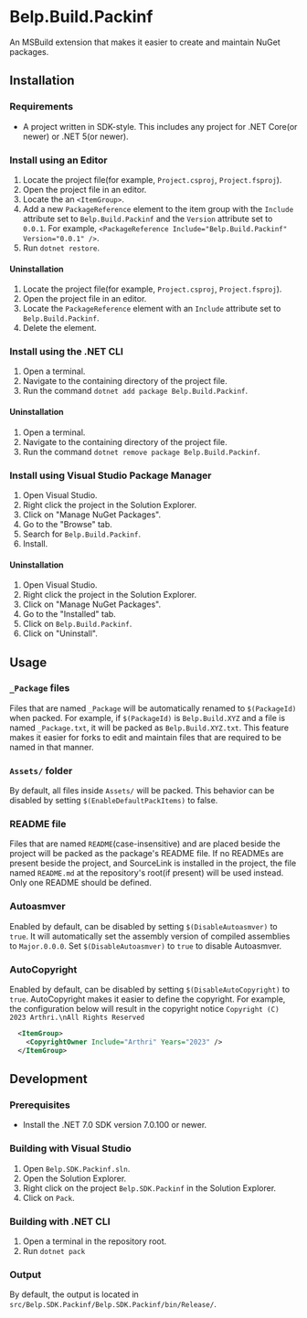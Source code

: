 # Belp.Build.Packinf
An MSBuild extension that makes it easier to create and maintain NuGet packages.

## Installation

### Requirements
- A project written in SDK-style. This includes any project for .NET Core(or newer) or .NET 5(or newer).

### Install using an Editor
1. Locate the project file(for example, `Project.csproj`, `Project.fsproj`).
1. Open the project file in an editor.
1. Locate the an `<ItemGroup>`.
1. Add a new `PackageReference` element to the item group with the `Include` attribute set to `Belp.Build.Packinf` and the `Version` attribute set to `0.0.1`. For example, `<PackageReference Include="Belp.Build.Packinf" Version="0.0.1" />`.
1. Run `dotnet restore`.

#### Uninstallation
1. Locate the project file(for example, `Project.csproj`, `Project.fsproj`).
1. Open the project file in an editor.
1. Locate the `PackageReference` element with an `Include` attribute set to `Belp.Build.Packinf`.
1. Delete the element.

### Install using the .NET CLI
1. Open a terminal.
1. Navigate to the containing directory of the project file.
1. Run the command `dotnet add package Belp.Build.Packinf`.

#### Uninstallation
1. Open a terminal.
1. Navigate to the containing directory of the project file.
1. Run the command `dotnet remove package Belp.Build.Packinf`.

### Install using Visual Studio Package Manager
1. Open Visual Studio.
1. Right click the project in the Solution Explorer.
1. Click on "Manage NuGet Packages".
1. Go to the "Browse" tab.
1. Search for `Belp.Build.Packinf`.
1. Install.

#### Uninstallation
1. Open Visual Studio.
1. Right click the project in the Solution Explorer.
1. Click on "Manage NuGet Packages".
1. Go to the "Installed" tab.
1. Click on `Belp.Build.Packinf`.
1. Click on "Uninstall".

## Usage

### `_Package` files
Files that are named `_Package` will be automatically renamed to `$(PackageId)` when packed. For example, if `$(PackageId)` is `Belp.Build.XYZ` and a file is named `_Package.txt`, it will be packed as `Belp.Build.XYZ.txt`. This feature makes it easier for forks to edit and maintain files that are required to be named in that manner.

### `Assets/` folder
By default, all files inside `Assets/` will be packed. This behavior can be disabled by setting `$(EnableDefaultPackItems)` to false.

### README file
Files that are named `README`(case-insensitive) and are placed beside the project will be packed as the package's README file. If no READMEs are present beside the project, and SourceLink is installed in the project, the file named `README.md` at the repository's root(if present) will be used instead. Only one README should be defined.

### Autoasmver
Enabled by default, can be disabled by setting `$(DisableAutoasmver)` to `true`. It will automatically set the assembly version of compiled assemblies to `Major.0.0.0`. Set `$(DisableAutoasmver)` to `true` to disable Autoasmver.

### AutoCopyright
Enabled by default, can be disabled by setting `$(DisableAutoCopyright)` to `true`. AutoCopyright makes it easier to define the copyright. For example, the configuration below will result in the copyright notice `Copyright (C) 2023 Arthri.\nAll Rights Reserved`
```xml
  <ItemGroup>
    <CopyrightOwner Include="Arthri" Years="2023" />
  </ItemGroup>
```

## Development

### Prerequisites
- Install the .NET 7.0 SDK version 7.0.100 or newer.

### Building with Visual Studio
1. Open `Belp.SDK.Packinf.sln`.
1. Open the Solution Explorer.
1. Right click on the project `Belp.SDK.Packinf` in the Solution Explorer.
1. Click on `Pack`.

### Building with .NET CLI
1. Open a terminal in the repository root.
1. Run `dotnet pack`

### Output
By default, the output is located in `src/Belp.SDK.Packinf/Belp.SDK.Packinf/bin/Release/`.
